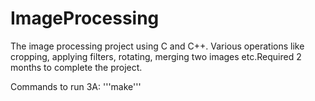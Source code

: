 # ImageProcessing
The image processing project using C and C++. Various operations like cropping, applying filters, rotating, merging two images etc.Required 2 months to complete the project.

Commands to run 3A:
'''make'''

